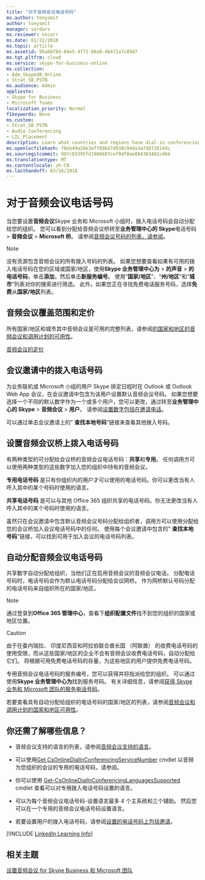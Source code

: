 ```yaml
---
title: "对于音频会议电话号码"
ms.author: tonysmit
author: tonysmit
manager: serdars
ms.reviewer: oscarr
ms.date: 01/22/2018
ms.topic: article
ms.assetid: 95a08f84-04e5-4f72-88a8-d6472a7c89d7
ms.tgt.pltfrm: cloud
ms.service: skype-for-business-online
ms.collection:
- Adm_Skype4B_Online
- Strat_SB_PSTN
ms.audience: Admin
appliesto:
- Skype for Business
- Microsoft Teams
localization_priority: Normal
f1keywords: None
ms.custom:
- Strat_SB_PSTN
- Audio Conferencing
- LIL_Placement
description: Learn what countries and regions have dial-in conferencing numbers, and how they are automatically assigned.
ms.openlocfilehash: f8eb49a20e3eff89bd7d930c94da3afd872814dc
ms.sourcegitcommit: 997c03395fd1966607cef0df8ee884303401cd64
ms.translationtype: MT
ms.contentlocale: zh-CN
ms.lasthandoff: 03/16/2018
---
```

# <a name="phone-numbers-for-audio-conferencing"></a>对于音频会议电话号码

当您要设置**音频会议**Skype 业务和 Microsoft 小组时，拨入电话号码会自动分配给您的组织。 您可以看到分配给音频会议桥转至**业务管理中心的 Skype**电话号码 > **音频会议** > **Microsoft 桥**。 请参阅[音频会议号码的列表，请参阅](see-a-list-of-audio-conferencing-numbers.md)。
  
> [!NOTE]
> 没有资源包含音频会议的所有拨入号码的列表。 如果您想要查看如果有可用的拨入电话号码在您的区域或国家/地区，使用**Skype 业务管理中心为** > **的声音** > **的电话号码**，单击**添加**，然后单击**新服务编号**。 使用“**国家/地区**”、“**州/地区**”和“**城市**”列表对你的搜索进行筛选。 此外，如果您正在寻找免费电话服务号码，选择**免费**从**国家/地区**列表。
  
## <a name="audio-conferencing-coverage-and-pricing"></a>音频会议覆盖范围和定价

所有国家/地区和城市其中音频会议是可用的完整列表，请参阅[的国家和地区的音频会议和调用计划的可用性](../country-and-region-availability-for-audio-conferencing-and-calling-plans/country-and-region-availability-for-audio-conferencing-and-calling-plans.md)。
  
[音频会议的定价](https://products.office.com/en-us/skype-for-business/audio-conferencing#Requirements)
  
## <a name="dial-in-phone-numbers-in-a-meeting-invite"></a>会议邀请中的拨入电话号码

为业务联机或 Microsoft 小组的用户 Skype 排定日程时在 Outlook 或 Outlook Web App 会议，在会议邀请中包含为该用户设置默认音频会议号码。 如果您想要选择一个不同的默认数字作为一个或多个用户，您可以更改，通过转至**业务管理中心的 Skype** > **音频会议** > **用户**。 请参阅[设置数字包括在邀请电话](set-the-phone-numbers-included-on-invites.md)。
  
可以通过单击会议邀请上的" **查找本地号码**"链接来查看其他拨入号码。
  
## <a name="dial-in-phone-numbers-set-on-an-audio-conferencing-bridge"></a>设置音频会议桥上拨入电话号码

有两种类型的可分配给会议桥的音频会议电话号码：**共享**和**专用**。 任何调用方可以使用两种类型的这些数字加入您的组织中持有的音频会议。
  
 **专用电话号码** 是只有你组织内的用户才可以使用的电话号码。你可以更改当有人呼入其中的某个号码时使用的语言。
  
 **共享电话号码** 是可以与其他 Office 365 组织共享的电话号码。你无法更改当有人呼入其中的某个号码时使用的语言。
  
虽然只在会议邀请中包含默认音频会议号码分配给组织者，调用方可以使用分配给您的会议桥加入会议电话号码中的任何。 使用每个会议邀请中包含的" **查找本地号码**"链接，可以找到可用于加入会议的电话号码列表。
  
## <a name="automatically-assigned-audio-conferencing-phone-numbers"></a>自动分配音频会议电话号码

共享数字自动分配给组织，当他们正在启用音频会议的音频会议电话。 分配电话号码时，电话号码会作为默认电话号码分配给会议网桥。 作为网桥默认号码分配的电话号码来自组织所在的国家/地区。
  
> [!NOTE]
> 通过登录到**Office 365 管理中心**，查看下**组织配置文件**找不到您的组织的国家或地区位置。 
  
> [!CAUTION]
> 由于在委内瑞拉、 印度尼西亚和阿拉伯联合酋长国 （阿联酋） 的收费电话号码的使用受限，而从这些国家/地区的企业不会有音频会议收费电话号码，自动分配给它们。 将根据可用免费电话号码的存量，为这些地区的用户提供免费电话号码。 
  
专用音频会议电话号码的服务编号，您可以获得并将指派给您的组织。 可以通过使用**Skype 业务管理中心为**找到服务号码。 有关详细信息，请参阅[获得 Skype 业务和 Microsoft 团队的服务电话号码](../what-is-phone-system-in-office-365/getting-service-phone-numbers.md)。
  
若要查看具有自动分配给组织的电话号码的国家/地区的列表，请参阅[音频会议和调用计划的国家和地区可用性](../country-and-region-availability-for-audio-conferencing-and-calling-plans/country-and-region-availability-for-audio-conferencing-and-calling-plans.md)。
  
## <a name="what-else-should-you-know"></a>你还需了解哪些信息？

- 音频会议支持的语言的列表，请参阅[音频会议支持的语言](audio-conferencing-supported-languages.md)。
    
- 可以使用[Get CsOnlineDialInConferencingServiceNumber](https://go.microsoft.com/fwlink/?LinkId=617691) cmdlet 以音频为您组织的会议的专用的电话号码，请参阅。
    
- 你可以使用 [Get-CsOnlineDialInConferencingLanguagesSupported](https://go.microsoft.com/fwlink/?LinkId=617684) cmdlet 查看可以对专用拨入电话号码设置的语言。
    
- 可以为每个音频会议电话号码-设置语言最多 4 个主系统和三个辅助。 然后您可以在一个专用的音频会议电话号码设置语言。
    
- 若要设置用户的拨入电话号码，请参阅[设置的电话号码上包括邀请](set-the-phone-numbers-included-on-invites.md)。
    
[!INCLUDE [LinkedIn Learning Info](../../common/office/linkedin-learning-info.md)]
   
## <a name="related-topics"></a>相关主题

[设置音频会议 for Skype Business 和 Microsoft 团队](set-up-audio-conferencing.md)
